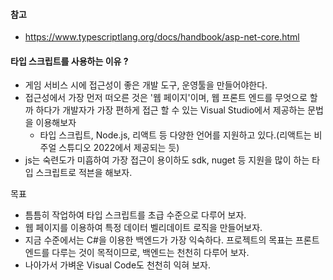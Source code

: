 #### 참고
* https://www.typescriptlang.org/docs/handbook/asp-net-core.html


#### 타입 스크립트를 사용하는 이유 ?
* 게임 서비스 시에 접근성이 좋은 개발 도구, 운영툴을 만들어야한다.
* 접근성에서 가장 먼저 떠오른 것은 '웹 페이지'이며, 웹 프론트 엔드를 무엇으로 할까 하다가 개발자가 가장 편하게 접근 할 수 있는 Visual Studio에서 제공하는 문법을 이용해보자
  * 타입 스크립트, Node.js, 리액트 등 다양한 언어를 지원하고 있다.(리액트는 비주얼 스튜디오 2022에서 제공되는 듯)
* js는 숙련도가 미흡하여 가장 접근이 용이하도 sdk, nuget 등 지원을 많이 하는 타입 스크립트로 적븐을 해보자.

목표
* 틈틈히 작업하여 타입 스크립트를 초급 수준으로 다루어 보자.
* 웹 페이지를 이용하여 특정 데이터 벨리데이트 로직을 만들어보자.
 * 지금 수준에서는 C#을 이용한 백엔드가 가장 익숙하다. 프로젝트의 목표는 프론트엔드를 다루는 것이 목적이므로, 백엔드는 천천히 다루어 보자. 
* 나아가서 가벼운 Visual Code도 천천히 익혀 보자.
